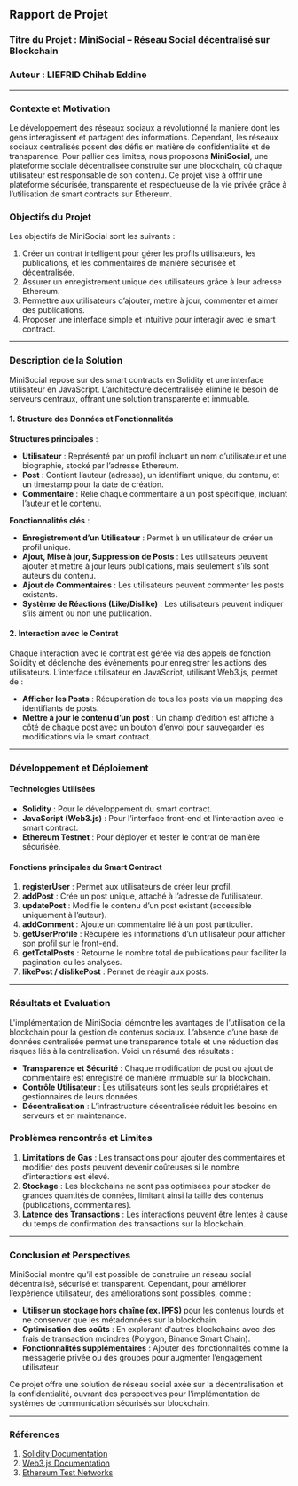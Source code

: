 ## Rapport de Projet

### Titre du Projet : MiniSocial – Réseau Social décentralisé sur Blockchain

### Auteur : LIEFRID Chihab Eddine

---

### Contexte et Motivation

Le développement des réseaux sociaux a révolutionné la manière dont les gens interagissent et partagent des informations. Cependant, les réseaux sociaux centralisés posent des défis en matière de confidentialité et de transparence. Pour pallier ces limites, nous proposons **MiniSocial**, une plateforme sociale décentralisée construite sur une blockchain, où chaque utilisateur est responsable de son contenu. Ce projet vise à offrir une plateforme sécurisée, transparente et respectueuse de la vie privée grâce à l’utilisation de smart contracts sur Ethereum.

### Objectifs du Projet

Les objectifs de MiniSocial sont les suivants :

1. Créer un contrat intelligent pour gérer les profils utilisateurs, les publications, et les commentaires de manière sécurisée et décentralisée.
2. Assurer un enregistrement unique des utilisateurs grâce à leur adresse Ethereum.
3. Permettre aux utilisateurs d’ajouter, mettre à jour, commenter et aimer des publications.
4. Proposer une interface simple et intuitive pour interagir avec le smart contract.

---

### Description de la Solution

MiniSocial repose sur des smart contracts en Solidity et une interface utilisateur en JavaScript. L’architecture décentralisée élimine le besoin de serveurs centraux, offrant une solution transparente et immuable.

#### 1. Structure des Données et Fonctionnalités

**Structures principales** :
- **Utilisateur** : Représenté par un profil incluant un nom d’utilisateur et une biographie, stocké par l’adresse Ethereum.
- **Post** : Contient l’auteur (adresse), un identifiant unique, du contenu, et un timestamp pour la date de création.
- **Commentaire** : Relie chaque commentaire à un post spécifique, incluant l’auteur et le contenu.

**Fonctionnalités clés** :
- **Enregistrement d’un Utilisateur** : Permet à un utilisateur de créer un profil unique.
- **Ajout, Mise à jour, Suppression de Posts** : Les utilisateurs peuvent ajouter et mettre à jour leurs publications, mais seulement s’ils sont auteurs du contenu.
- **Ajout de Commentaires** : Les utilisateurs peuvent commenter les posts existants.
- **Système de Réactions (Like/Dislike)** : Les utilisateurs peuvent indiquer s’ils aiment ou non une publication.

#### 2. Interaction avec le Contrat

Chaque interaction avec le contrat est gérée via des appels de fonction Solidity et déclenche des événements pour enregistrer les actions des utilisateurs. L’interface utilisateur en JavaScript, utilisant Web3.js, permet de :
- **Afficher les Posts** : Récupération de tous les posts via un mapping des identifiants de posts.
- **Mettre à jour le contenu d’un post** : Un champ d’édition est affiché à côté de chaque post avec un bouton d’envoi pour sauvegarder les modifications via le smart contract.

---

### Développement et Déploiement

#### Technologies Utilisées
- **Solidity** : Pour le développement du smart contract.
- **JavaScript (Web3.js)** : Pour l’interface front-end et l’interaction avec le smart contract.
- **Ethereum Testnet** : Pour déployer et tester le contrat de manière sécurisée.
  
#### Fonctions principales du Smart Contract

1. **registerUser** : Permet aux utilisateurs de créer leur profil.
2. **addPost** : Crée un post unique, attaché à l’adresse de l’utilisateur.
3. **updatePost** : Modifie le contenu d’un post existant (accessible uniquement à l’auteur).
4. **addComment** : Ajoute un commentaire lié à un post particulier.
5. **getUserProfile** : Récupère les informations d’un utilisateur pour afficher son profil sur le front-end.
6. **getTotalPosts** : Retourne le nombre total de publications pour faciliter la pagination ou les analyses.
7. **likePost / dislikePost** : Permet de réagir aux posts.

---

### Résultats et Evaluation

L'implémentation de MiniSocial démontre les avantages de l’utilisation de la blockchain pour la gestion de contenus sociaux. L’absence d’une base de données centralisée permet une transparence totale et une réduction des risques liés à la centralisation. Voici un résumé des résultats :

- **Transparence et Sécurité** : Chaque modification de post ou ajout de commentaire est enregistré de manière immuable sur la blockchain.
- **Contrôle Utilisateur** : Les utilisateurs sont les seuls propriétaires et gestionnaires de leurs données.
- **Décentralisation** : L’infrastructure décentralisée réduit les besoins en serveurs et en maintenance.

### Problèmes rencontrés et Limites

1. **Limitations de Gas** : Les transactions pour ajouter des commentaires et modifier des posts peuvent devenir coûteuses si le nombre d’interactions est élevé.
2. **Stockage** : Les blockchains ne sont pas optimisées pour stocker de grandes quantités de données, limitant ainsi la taille des contenus (publications, commentaires).
3. **Latence des Transactions** : Les interactions peuvent être lentes à cause du temps de confirmation des transactions sur la blockchain.

---

### Conclusion et Perspectives

MiniSocial montre qu’il est possible de construire un réseau social décentralisé, sécurisé et transparent. Cependant, pour améliorer l’expérience utilisateur, des améliorations sont possibles, comme :
- **Utiliser un stockage hors chaîne (ex. IPFS)** pour les contenus lourds et ne conserver que les métadonnées sur la blockchain.
- **Optimisation des coûts** : En explorant d'autres blockchains avec des frais de transaction moindres (Polygon, Binance Smart Chain).
- **Fonctionnalités supplémentaires** : Ajouter des fonctionnalités comme la messagerie privée ou des groupes pour augmenter l’engagement utilisateur.

Ce projet offre une solution de réseau social axée sur la décentralisation et la confidentialité, ouvrant des perspectives pour l’implémentation de systèmes de communication sécurisés sur blockchain.

---

### Références

1. [Solidity Documentation](https://docs.soliditylang.org/)
2. [Web3.js Documentation](https://web3js.readthedocs.io/)
3. [Ethereum Test Networks](https://ethereum.org/en/developers/docs/networks/)

